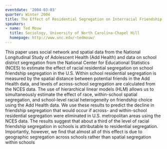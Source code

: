 ```yaml
---
eventdate: '2004-03-03'
quarter: Winter 2004
title: The Effect of Residential Segregation on Interracial Friendship in Schools
speakers:
- name: Ted Mouw
  title: Sociology, University of North Carolina-Chapel Hill
  homepage: http://www.unc.edu/~tedmouw/
---
```

This paper uses social network and spatial data from the National Longitudinal Study of Adolescent Health (Add Health) and data on school district segregation from the National Center for Educational Statistics (NCES) to estimate the effect of racial residential segregation on school friendship segregation in the U.S. Within school residential segregation is measured by the spatial distance between potential friends in the Add Health data, and levels of across-school segregation are calculated from the NCES data. The use of hierarchical linear models (HLM) allows us to simultaneously estimate the effect of race, within-school spatial segregation, and school-level racial heterogeneity on friendship choice using the Add Health data. We use these results to predict the decline in friendship segregation that would occur if across- and within-school residential segregation were eliminated in U.S. metropolitan areas using the NCES data. The results suggest that about a third of the level of racial friendship segregation in schools is attributable to residential segregation. Importantly, however, we find that almost all of this effect is due to geographic segregation across schools rather than spatial segregation within schools
